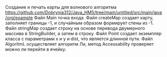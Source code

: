 Создание и печать карты для волнового алгоритма
https://github.com/Dobrynia312/Java_HM5/tree/main/untitled/src/main/java/org/example
Файл Main точка входа.
Файл createMap создает карту, заполняет границы -1, и случайным образом формирует стены из -1.
Файл stringMap создает строку на основе перевода двумерного массива в StringBuilder, а затем в строку.
Файл Point создает экземпляр класса с параметрами х и у и dist, что является длинной пути.
Файл AlgoritmL осуществляет алгоритм Ли, метод Accessability проверяет можно ли перейти в ячейку.

